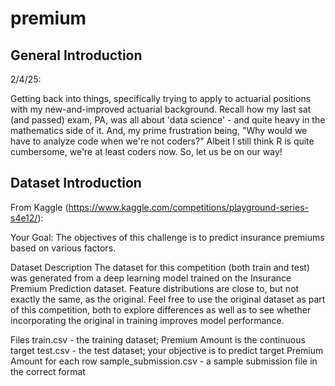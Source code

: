 # premium

## General Introduction

2/4/25:

Getting back into things, specifically trying to apply to actuarial positions with my new-and-improved actuarial background. Recall how my last sat (and passed) exam, PA, was all about 'data science' - and quite heavy in the mathematics side of it. And, my prime frustration being, "Why would we have to analyze code when we're not coders?" Albeit I still think R is quite cumbersome, we're at least coders now. So, let us be on our way!

## Dataset Introduction

From Kaggle (https://www.kaggle.com/competitions/playground-series-s4e12/):

Your Goal: The objectives of this challenge is to predict insurance premiums based on various factors.

Dataset Description
The dataset for this competition (both train and test) was generated from a deep learning model trained on the Insurance Premium Prediction dataset. Feature distributions are close to, but not exactly the same, as the original. Feel free to use the original dataset as part of this competition, both to explore differences as well as to see whether incorporating the original in training improves model performance.

Files
train.csv - the training dataset; Premium Amount is the continuous target
test.csv - the test dataset; your objective is to predict target Premium Amount for each row
sample_submission.csv - a sample submission file in the correct format